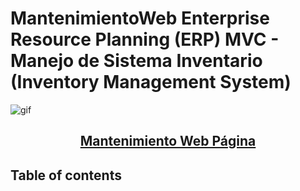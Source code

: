 # MantenimientoWeb Enterprise Resource Planning (ERP) MVC - Manejo de Sistema Inventario (Inventory Management System)
 
![gif](https://user-images.githubusercontent.com/74038190/219923823-bf1ce878-c6b8-4faa-be07-93e6b1006521.gif)

<center><a href="http://mantenimientoweb.somee.com/"><h2>Mantenimiento Web Página</h2></a></center>
<h2>Table of contents</h2>

